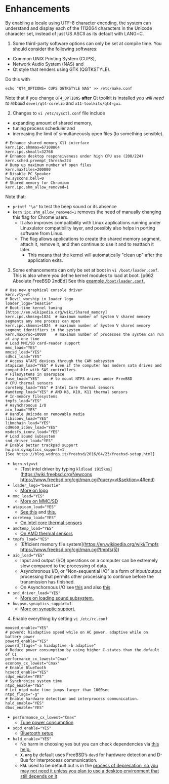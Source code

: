 # Enhancements

By enabling a locale using UTF-8 character encoding,
the system can understand and display each of the 1112064 characters in the Unicode character set,
instead of just US ASCII as its default with LANG=C.

1. Some third-party software options can only be set at compile time.
  You should consider the following softwares:
  - Common UNIX Printing System (CUPS),
  - Network Audio System (NAS) and
  - Qt style that renders using GTK (QGTKSTYLE).
  
  Do this with
```
echo "QT4_OPTIONS= CUPS QGTKSTYLE NAS" >> /etc/make.conf
```
  Note that if you change `QT4_OPTIONS` **after** Qt toolkit is installed
  *you will need to rebuild* `devel/qt4-corelib` and `x11-toolkits/qt4-gui`.

2. Changes to `vi /etc/sysctl.conf` file include
  - expanding amount of shared memory,
  - tuning process scheduler and
  - increasing the limit of simultaneously open files (to something sensible).

```
# Enhance shared memory X11 interface
kern.ipc.shmmax=67108864
kern.ipc.shmall=32768
# Enhance desktop responsiveness under high CPU use (200/224)
kern.sched.preempt_thresh=224
# Bump up maximum number of open files
kern.maxfiles=200000
# Disable PC Speaker
hw.syscons.bell=0
# Shared memory for Chromium
kern.ipc.shm_allow_removed=1
```
  Note that:
  - `printf "\a"` to test the beep sound or its absence
  - `kern.ipc.shm_allow_removed=1` removes the need of manually changing this flag for Chrome users.
    * It also improves compatibility with Linux applications running under Linuxulator compatibility layer,
    and possibly also helps in porting software from Linux.
    * The flag allows applications to create the shared memory segment, attach it, remove it,
      and then continue to use it and to reattach it later.
      - This means that the kernel will automatically "clean up" after the application exits.

3. Some enhancements can only be set at boot in `vi /boot/loader.conf`.
  This is also where you define kernel modules to load at boot. [p662 Absolute FreeBSD 2ndEd]
  See this [example `/boot/loader.conf`.](https://blog.wedrop.it/freebsd/2016/04/23/freebsd-setup.html)
```
# Use new graphical console driver
kern.vty=vt
# Devil worship in loader logo
loader_logo="beastie"
# Boot-time kernel tuning [https://en.wikipedia.org/wiki/Shared_memory]
kern.ipc.shmseg=1024  # maximum number of System V shared memory segments any one process can open
kern.ipc.shmmni=1024  # maximum number of System V shared memory segment identifiers in the system
kern.maxproc=10000    # maximum number of processes the system can run at any one time
# Load MMC/SD card-reader support
mmc_load="YES"
mmcsd_load="YES"
sdhci_load="YES"
# Access ATAPI devices through the CAM subsystem
atapicam_load="YES" # Even if the computer has modern sata drives and compatible with SAS controllers
# Filesystems in Userspace
fuse_load="YES"     # to mount NTFS drives under FreeBSD
# CPU thermal sensors
coretemp_load="YES" # Intel Core thermal sensors
#amdtemp_load="YES" # AMD K8, K10, K11 thermal sensors
# In-memory filesystems
tmpfs_load="YES"
# Asynchronous I/O
aio_load="YES"
# Handle Unicode on removable media
libiconv_load="YES"
libmchain_load="YES"
cd9660_iconv_load="YES"
msdosfs_iconv_load="YES"
# Load sound subsystem
snd_driver_load="YES"
# Enable better trackpad support
hw.psm.synaptics_support=1
[See https://blog.wedrop.it/freebsd/2016/04/23/freebsd-setup.html]
```
  - `kern.vty=vt`
    * [Test intel driver by typing `kldload i915kms`](https://wiki.freebsd.org/Newcons https://www.freebsd.org/cgi/man.cgi?query=vt&sektion=4#end)
  - `loader_logo="beastie"`
    * [More on logo](http://www.freebsdmadeeasy.com/tutorials/freebsd/beastie-boot-ascii.php)
  - `mmc_load="YES"`
    * [More on MMC/SD](https://www.freebsd.org/cgi/man.cgi?sdhci(4))
  - `atapicam_load="YES"`
    * [See this](http://www.ngtech.co.il/fbsd_old/handbook/creating-cds.html) and [this.](http://www.root.org/~nate/freebsd/scsi/quirks.html)
  - `coretemp_load="YES"`
    * [On Intel core thermal sensors](https://www.freebsd.org/cgi/man.cgi?coretemp)
  - `amdtemp_load="YES"`
    * [On AMD thermal sensors](https://www.freebsd.org/cgi/man.cgi?query=amdtemp&apropos=0&sektion=0&manpath=FreeBSD+8.0-RELEASE&format=html)
  - `tmpfs_load="YES"`
    * [Efficient memory file system](https://en.wikipedia.org/wiki/Tmpfs https://www.freebsd.org/cgi/man.cgi?tmpfs(5))
  - `aio_load="YES"`
    * Input and output (I/O) operations on a computer can be extremely slow compared to the processing of data.
    * Asynchronous I/O, or "Non-sequential I/O" is a form of input/output processing that permits other processing
    to continue before the transmission has finished.
    * On Asynchornous I/O see [this](https://en.wikipedia.org/wiki/Asynchronous_I/O) and also
    [this](https://www.freebsd.org/cgi/man.cgi?query=aio&sektion=4)
  - `snd_driver_load="YES"`
    * [More on loading sound subsystem.](https://cooltrainer.org/a-freebsd-desktop-howto/)
  - `hw.psm.synaptics_support=1`
    * [More on synaptic support.](https://wiki.freebsd.org/SynapticsTouchpad)
    
4. Enable everything by setting `vi /etc/rc.conf`
```
moused_enable="YES"
# powerd: hiadaptive speed while on AC power, adaptive while on battery power
powerd_enable="YES"
powerd_flags="-a hiadaptive -b adaptive"
# Reduce power consumption by using higher C-states than the default of C1
performance_cx_lowest="Cmax"
economy_cx_lowest="Cmax"
# Enable BlueTooth
hcsecd_enable="YES"
sdpd_enable="YES"
# Synchronize system time
ntpd_enable="YES"
# Let ntpd make time jumps larger than 1000sec
ntpd_flags="-g"
# Enable hardware detection and interprocess communication.
hald_enable="YES"
dbus_enable="YES"
```
  - `performance_cx_lowest="Cmax"`
    * [Tune power consumption](https://wiki.freebsd.org/TuningPowerConsumption)
  - `sdpd_enable="YES"`
    * [Bluetooth setup](https://www.freebsd.org/doc/handbook/network-bluetooth.html)
  - `hald_enable="YES"`
    * No harm in choosing yes but you can check dependencies via [this help.](http://www.freshports.org/sysutils/hal)
    * **`X.org`** by default uses FreeBSD’s `devd` for hardware detection and D-Bus for interprocess communication.
    * **`HAL`** used to be default but is in the [process of deprecation, so you may not need it unless you plan to use a desktop environment that still depends on it](https://www.freebsd.org/gnome/docs/halfaq.html)
